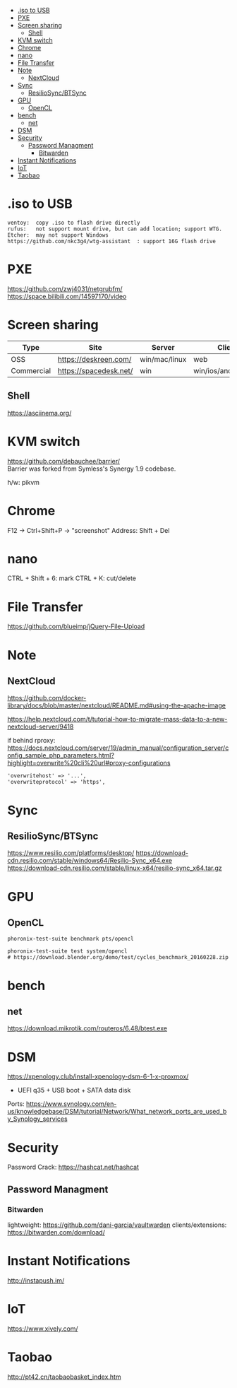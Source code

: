 <!-- TOC -->

- [.iso to USB](#iso-to-usb)
- [PXE](#pxe)
- [Screen sharing](#screen-sharing)
    - [Shell](#shell)
- [KVM switch](#kvm-switch)
- [Chrome](#chrome)
- [nano](#nano)
- [File Transfer](#file-transfer)
- [Note](#note)
    - [NextCloud](#nextcloud)
- [Sync](#sync)
    - [ResilioSync/BTSync](#resiliosyncbtsync)
- [GPU](#gpu)
    - [OpenCL](#opencl)
- [bench](#bench)
    - [net](#net)
- [DSM](#dsm)
- [Security](#security)
    - [Password Managment](#password-managment)
        - [Bitwarden](#bitwarden)
- [Instant Notifications](#instant-notifications)
- [IoT](#iot)
- [Taobao](#taobao)

<!-- /TOC -->

# .iso to USB
    ventoy:  copy .iso to flash drive directly
    rufus:   not support mount drive, but can add location; support WTG.
    Etcher:  may not support Windows
    https://github.com/nkc3g4/wtg-assistant  : support 16G flash drive

# PXE
https://github.com/zwj4031/netgrubfm/  
https://space.bilibili.com/14597170/video  

# Screen sharing
|Type|Site|Server|Client|Management|
|---|---|---|---|---|
|OSS|https://deskreen.com/|win/mac/linux|web|ViewOnly|
|Commercial|https://spacedesk.net/|win|win/ios/android/web|Touch|

## Shell
https://asciinema.org/

# KVM switch
https://github.com/debauchee/barrier/   
Barrier was forked from Symless's Synergy 1.9 codebase.

h/w: pikvm

# Chrome
F12 -> Ctrl+Shift+P -> "screenshot"
Address: Shift + Del

# nano
CTRL + Shift + 6:   mark
CTRL + K:           cut/delete

# File Transfer
https://github.com/blueimp/jQuery-File-Upload  

# Note
## NextCloud
https://github.com/docker-library/docs/blob/master/nextcloud/README.md#using-the-apache-image

https://help.nextcloud.com/t/tutorial-how-to-migrate-mass-data-to-a-new-nextcloud-server/9418

if behind rproxy:   
https://docs.nextcloud.com/server/19/admin_manual/configuration_server/config_sample_php_parameters.html?highlight=overwrite%20cli%20url#proxy-configurations

    'overwritehost' => '...',
    'overwriteprotocol' => 'https',

# Sync
## ResilioSync/BTSync
https://www.resilio.com/platforms/desktop/
https://download-cdn.resilio.com/stable/windows64/Resilio-Sync_x64.exe  
https://download-cdn.resilio.com/stable/linux-x64/resilio-sync_x64.tar.gz  

# GPU
## OpenCL
    phoronix-test-suite benchmark pts/opencl

    phoronix-test-suite test system/opencl
    # https://download.blender.org/demo/test/cycles_benchmark_20160228.zip

# bench
## net
https://download.mikrotik.com/routeros/6.48/btest.exe

# DSM
https://xpenology.club/install-xpenology-dsm-6-1-x-proxmox/
- UEFI q35 + USB boot + SATA data disk

Ports: https://www.synology.com/en-us/knowledgebase/DSM/tutorial/Network/What_network_ports_are_used_by_Synology_services

# Security
Password Crack: https://hashcat.net/hashcat

## Password Managment
### Bitwarden
lightweight: https://github.com/dani-garcia/vaultwarden
clients/extensions: https://bitwarden.com/download/

# Instant Notifications
http://instapush.im/

# IoT
https://www.xively.com/

# Taobao
http://pt42.cn/taobaobasket_index.htm
